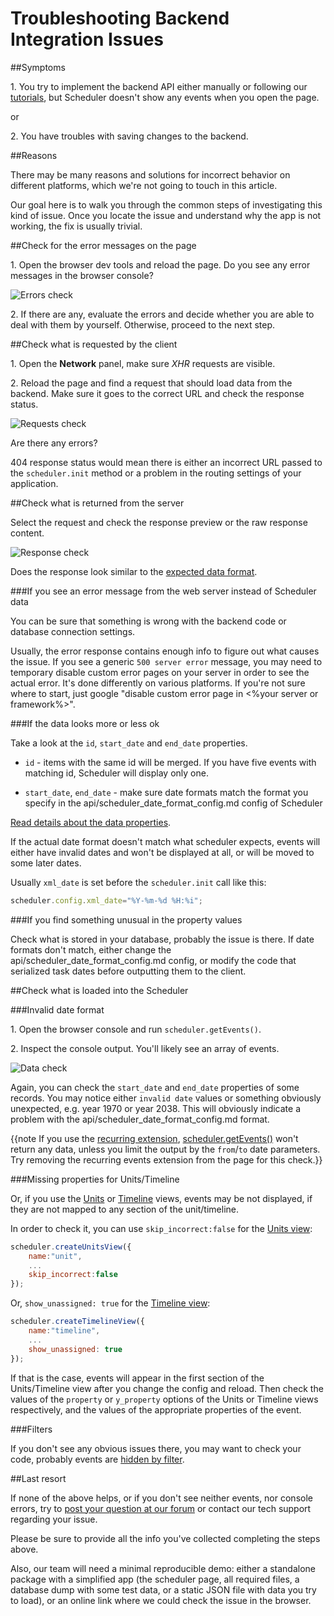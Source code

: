Troubleshooting Backend Integration Issues
=====================================


##Symptoms 

1\. You try to implement the backend API either manually or following our [tutorials](howtostart_guides.md), but Scheduler doesn't show any events when you open the page.

or

2\. You have troubles with saving changes to the backend.

##Reasons

There may be many reasons and solutions for incorrect behavior on different platforms, which we're not going to touch in this article.

Our goal here is to walk you through the common steps of investigating this kind of issue. Once you locate the issue and understand why the app is not working, the fix is usually trivial.

##Check for the error messages on the page

1\. Open the browser dev tools and reload the page. Do you see any error messages in the browser console?

![Errors check](errors_check.png)

2\. If there are any, evaluate the errors and decide whether you are able to deal with them by yourself. Otherwise, proceed to the next step.


##Check what is requested by the client


1\. Open the **Network** panel, make sure *XHR* requests are visible. 

2\. Reload the page and find a request that should load data from the backend. Make sure it goes to the correct URL and check the response status.

![Requests check](requests_check.png)


Are there any errors?

404 response status would mean there is either an incorrect URL passed to the `scheduler.init` method or a problem in the routing settings of your application.

##Check what is returned from the server

Select the request and check the response preview or the raw response content.

![Response check](response_check.png)


Does the response look similar to the [expected data format](data_formats.md).

###If you see an error message from the web server instead of Scheduler data

You can be sure that something is wrong with the backend code or database connection settings.

Usually, the error response contains enough info to figure out what causes the issue. If you see a generic `500 server error` message, you may need to temporary disable custom error pages on your server in order to see
the actual error. It's done differently on various platforms. If you're not sure where to start, just google "disable custom error page in <%your server or framework%>". 

###If the data looks more or less ok 

Take a look at the `id`, `start_date` and `end_date` properties.

- `id` - items with the same id will be merged. If you have five events with matching id, Scheduler will display only one.

- `start_date`, `end_date` - make sure date formats match the format you specify in the api/scheduler_date_format_config.md config of Scheduler

[Read details about the data properties](loading_data.md#dataproperties).

If the actual date format doesn't match what scheduler expects, events will either have invalid dates and won't be displayed at all, or will be moved to some later dates.

Usually `xml_date` is set before the `scheduler.init` call like this:

~~~js
scheduler.config.xml_date="%Y-%m-%d %H:%i";
~~~

###If you find something unusual in the property values

Check what is stored in your database, probably the issue is there. If date formats don't match, either change the api/scheduler_date_format_config.md config, 
or modify the code that serialized task dates before outputting them to the client.

##Check what is loaded into the Scheduler

###Invalid date format

1\. Open the browser console and run `scheduler.getEvents()`.

2\. Inspect the console output. You'll likely see an array of events. 

![Data check](data_check.png)

Again, you can check the `start_date` and `end_date` properties of some records. You may notice either `invalid date` values or something obviously unexpected,
e.g. year 1970 or year 2038. This will obviously indicate a problem with the api/scheduler_date_format_config.md format.

{{note If you use the [recurring extension](recurring_events.md), [scheduler.getEvents()](api/scheduler_getevents.md) won't return any data, unless you limit the output by the `from`/`to` date parameters. 
Try removing the recurring events extension from the page for this check.}}

###Missing properties for Units/Timeline

Or, if you use the [Units](units_view.md) or [Timeline](timeline_view.md) views, events may be not displayed, if they are not mapped to any section of the unit/timeline.

In order to check it, you can use `skip_incorrect:false` for the [Units view](units_view.md#skippingeventsthatdontbelongtoanyoftheunits):

~~~js
scheduler.createUnitsView({
    name:"unit",
    ...
    skip_incorrect:false
});
~~~

Or, `show_unassigned: true` for the [Timeline view](api/scheduler_createtimelineview.md):

~~~js
scheduler.createTimelineView({
    name:"timeline",
    ...
    show_unassigned: true
});
~~~

If that is the case, events will appear in the first section of the Units/Timeline view after you change the config and reload.
Then check the values of the `property` or `y_property` options of the Units or Timeline views respectively, and the values of the appropriate properties of the event.

###Filters

If you don't see any obvious issues there, you may want to check your code, probably events are [hidden by filter](filtering.md).


##Last resort

If none of the above helps, or if you don't see neither events, nor console errors, try to [post your question at our forum](https://forum.dhtmlx.com/c/scheduler-all) or contact our tech support regarding your issue.

Please be sure to provide all the info you've collected completing the steps above.

Also, our team will need a minimal reproducible demo: either a standalone package with a simplified app (the scheduler page, all required files, a database dump with some test data, or a static JSON file with data you 
try to load), or an online link where we could check the issue in the browser.
